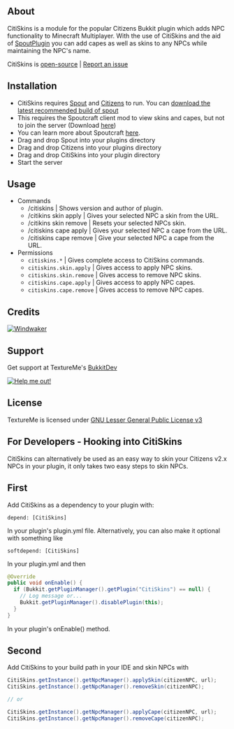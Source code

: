 About
-----
CitiSkins is a module for the popular Citizens Bukkit plugin which adds NPC functionality to Minecraft Multiplayer. With the use of CitiSkins and the aid of [SpoutPlugin][Spout Link] you can add capes as well as skins to any NPCs while maintaining the NPC's name.

CitiSkins is [open-source][GitHub] | [Report an issue][Issues]

Installation
------------
* CitiSkins requires [Spout][Spout Link] and [Citizens][Citizens Link] to run. You can [download the latest recommended build of spout][Spout RB]
* This requires the Spoutcraft client mod to view skins and capes, but not to join the server (Download [here][Get Spout])
* You can learn more about Spoutcraft [here][Spout Wiki].
* Drag and drop Spout into your plugins directory
* Drag and drop Citizens into your plugins directory
* Drag and drop CitiSkins into your plugin directory
* Start the server

Usage
-----
* Commands
    - /citiskins | Shows version and author of plugin.
    - /citikins skin apply <url> | Gives your selected NPC a skin from the URL.
    - /citikins skin remove | Resets your selected NPCs skin.
    - /citiskins cape apply <url> | Gives your selected NPC a cape from the URL.
    - /citiskins cape remove | Give your selected NPC a cape from the URL.
* Permissions
    - <code>citiskins.*</code> | Gives complete access to CitiSkins commands.
    - <code>citiskins.skin.apply</code> | Gives access to apply NPC skins.
    - <code>citiskins.skin.remove</code> | Gives access to remove NPC skins.
    - <code>citiskins.cape.apply</code> | Gives access to apply NPC capes.
    - <code>citiskins.cape.remove</code> | Gives access to remove NPC capes.


Credits
-------
[![Windwaker](http://www.gravatar.com/avatar/942913bba29c93344d8a2e4da56c6bf1.png)](http://forums.spout.org/members/windwaker.47/)

Support
-------
Get support at TextureMe's [BukkitDev][Page]

[![Help me out!][Donate Icon]][Donate]

License
-------
TextureMe is licensed under [GNU Lesser General Public License v3][License]

[Spout Wiki]: http://wiki.spout.org
[Spout Link]: http://spout.in
[Citizens Link]: http://forums.bukkit.org/threads/7173/
[Spout RB]: http://spout.in/plugin
[Get Spout]: http://get.spout.org
[Reload]: http://spout.in/reload
[License]: http://www.gnu.org/licenses/lgpl.html
[Page]: http://dev.bukkit.org/server-mods/textureme/
[GitHub]: http://github.com/WalkerCrouse/TextureMe
[Issues]: http://github.com/WalkerCrouse/TextureMe
[Donate Icon]: https://www.paypalobjects.com/en_US/i/btn/btn_donate_LG.gif
[Donate]: https://www.paypal.com/cgi-bin/webscr?cmd=_s-xclick&hosted_button_id=637G838ZVVD9N

For Developers - Hooking into CitiSkins
---------------------------------------
CitiSkins can alternatively be used as an easy way to skin your Citizens v2.x NPCs in your plugin, it only takes two easy steps to skin NPCs.

First
-----

Add CitiSkins as a dependency to your plugin with:

```
depend: [CitiSkins]
```

In your plugin's plugin.yml file. Alternatively, you can also make it optional with something like

```
softdepend: [CitiSkins]
```

In your plugin.yml and then

```java
@Override
public void onEnable() {
  if (Bukkit.getPluginManager().getPlugin("CitiSkins") == null) {
    // Log message or...
    Bukkit.getPluginManager().disablePlugin(this);
  }
}
```

In your plugin's onEnable() method.

Second
------
Add CitiSkins to your build path in your IDE and skin NPCs with

```java
CitiSkins.getInstance().getNpcManager().applySkin(citizenNPC, url);
CitiSkins.getInstance().getNpcManager().removeSkin(citizenNPC);

// or

CitiSkins.getInstance().getNpcManager().applyCape(citizenNPC, url);
CitiSkins.getInstance().getNpcManager().removeCape(citizenNPC);
```